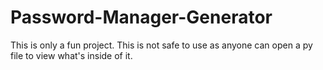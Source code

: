 # Password-Manager-Generator
This is only a fun project. This is not safe to use as anyone can open a py file to view what's inside of it.
